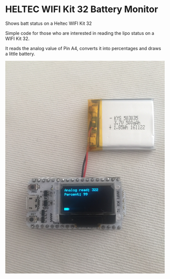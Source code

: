 # HELTEC WIFI Kit 32 Battery Monitor

Shows batt status on a Heltec WIFI Kit 32

Simple code for those who are interested in reading the lipo status on a WIFI Kit 32. 

It reads the analog value of Pin A4, converts it into percentages and draws a little battery.

[![Batt_Monitor](https://github.com/3KUdelta/heltec_wifi_kit_32_batt_monitor/blob/master/IMG_2916.JPG)](https://github.com/3KUdelta/heltec_wifi_kit_32_batt_monitor/)

